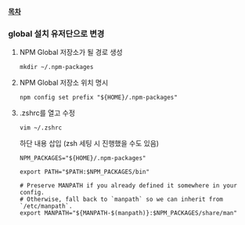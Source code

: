 **[목차](../README.md)**

### global 설치 유저단으로 변경

1. NPM Global 저장소가 될 경로 생성

   `mkdir ~/.npm-packages`

2. NPM Global 저장소 위치 명시

   `npm config set prefix "${HOME}/.npm-packages"`

3. .zshrc를 열고 수정

   `vim ~/.zshrc`

   하단 내용 삽입 (zsh 세팅 시 진행했을 수도 있음)

   ```
   NPM_PACKAGES="${HOME}/.npm-packages"

   export PATH="$PATH:$NPM_PACKAGES/bin"

   # Preserve MANPATH if you already defined it somewhere in your config.
   # Otherwise, fall back to `manpath` so we can inherit from `/etc/manpath`.
   export MANPATH="${MANPATH-$(manpath)}:$NPM_PACKAGES/share/man"
   ```
